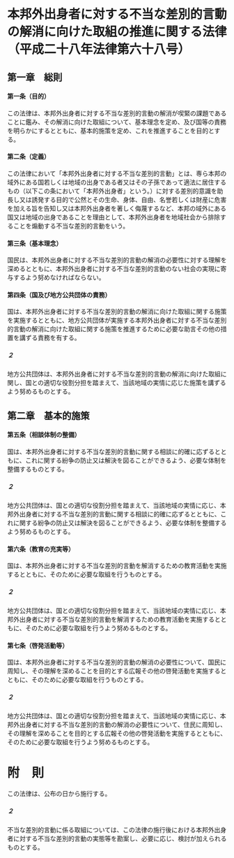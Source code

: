 # 本邦外出身者に対する不当な差別的言動の解消に向けた取組の推進に関する法律（平成二十八年法律第六十八号）
## 第一章　総則
#### 第一条（目的）
この法律は、本邦外出身者に対する不当な差別的言動の解消が喫緊の課題であることに鑑み、その解消に向けた取組について、基本理念を定め、及び国等の責務を明らかにするとともに、基本的施策を定め、これを推進することを目的とする。
#### 第二条（定義）
この法律において「本邦外出身者に対する不当な差別的言動」とは、専ら本邦の域外にある国若しくは地域の出身である者又はその子孫であって適法に居住するもの（以下この条において「本邦外出身者」という。）に対する差別的意識を助長し又は誘発する目的で公然とその生命、身体、自由、名誉若しくは財産に危害を加える旨を告知し又は本邦外出身者を著しく侮蔑するなど、本邦の域外にある国又は地域の出身であることを理由として、本邦外出身者を地域社会から排除することを煽動する不当な差別的言動をいう。
#### 第三条（基本理念）
国民は、本邦外出身者に対する不当な差別的言動の解消の必要性に対する理解を深めるとともに、本邦外出身者に対する不当な差別的言動のない社会の実現に寄与するよう努めなければならない。
#### 第四条（国及び地方公共団体の責務）
国は、本邦外出身者に対する不当な差別的言動の解消に向けた取組に関する施策を実施するとともに、地方公共団体が実施する本邦外出身者に対する不当な差別的言動の解消に向けた取組に関する施策を推進するために必要な助言その他の措置を講ずる責務を有する。
##### ２
地方公共団体は、本邦外出身者に対する不当な差別的言動の解消に向けた取組に関し、国との適切な役割分担を踏まえて、当該地域の実情に応じた施策を講ずるよう努めるものとする。
## 第二章　基本的施策
#### 第五条（相談体制の整備）
国は、本邦外出身者に対する不当な差別的言動に関する相談に的確に応ずるとともに、これに関する紛争の防止又は解決を図ることができるよう、必要な体制を整備するものとする。
##### ２
地方公共団体は、国との適切な役割分担を踏まえて、当該地域の実情に応じ、本邦外出身者に対する不当な差別的言動に関する相談に的確に応ずるとともに、これに関する紛争の防止又は解決を図ることができるよう、必要な体制を整備するよう努めるものとする。
#### 第六条（教育の充実等）
国は、本邦外出身者に対する不当な差別的言動を解消するための教育活動を実施するとともに、そのために必要な取組を行うものとする。
##### ２
地方公共団体は、国との適切な役割分担を踏まえて、当該地域の実情に応じ、本邦外出身者に対する不当な差別的言動を解消するための教育活動を実施するとともに、そのために必要な取組を行うよう努めるものとする。
#### 第七条（啓発活動等）
国は、本邦外出身者に対する不当な差別的言動の解消の必要性について、国民に周知し、その理解を深めることを目的とする広報その他の啓発活動を実施するとともに、そのために必要な取組を行うものとする。
##### ２
地方公共団体は、国との適切な役割分担を踏まえて、当該地域の実情に応じ、本邦外出身者に対する不当な差別的言動の解消の必要性について、住民に周知し、その理解を深めることを目的とする広報その他の啓発活動を実施するとともに、そのために必要な取組を行うよう努めるものとする。
# 附　則
この法律は、公布の日から施行する。
##### ２
不当な差別的言動に係る取組については、この法律の施行後における本邦外出身者に対する不当な差別的言動の実態等を勘案し、必要に応じ、検討が加えられるものとする。
